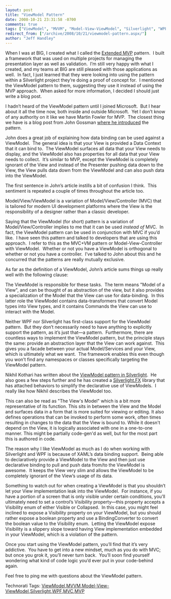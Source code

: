 ```yaml
---
layout: post
title: "ViewModel Pattern"
date: 2008-10-21 23:31:58 -0700
comments: true
tags: ["ViewModel", "MVVM", "Model-View-ViewModel", "Silverlight", "WPF", "MVC", "MVP"]
redirect_from: ["/archive/2008/10/21/viewmodel-pattern.aspx/"]
author: "Jeff Handley"
---
```

<!-- more -->
<p>When I was at BIG, I created what I called the <a href="http://jeffhandley.com/ExtendedMVP" target="_blank">Extended MVP</a> pattern.  I built a framework that was used on multiple projects for managing the presentation layer as well as validation.  I’m still very happy with what I created, and my teams at BIG are still pleased with those applications as well.  In fact, I just learned that they were looking into using the pattern within a Silverlight project they’re doing a proof of concept for.  I mentioned the ViewModel pattern to them, suggesting they use it instead of using the MVP approach.  When asked for more information, I decided I should just write a blog post.</p>  <p>I hadn’t heard of the ViewModel pattern until I joined Microsoft.  But I hear about it all the time now, both inside and outside Microsoft.  Yet I don’t know of any authority on it like we have Martin Fowler for MVP.  The closest thing we have is a blog post from John Gossman <a href="http://blogs.msdn.com/johngossman/archive/2005/10/08/478683.aspx" target="_blank">where he introduced</a> the pattern.</p>  <p>John does a great job of explaining how data binding can be used against a ViewModel.  The general idea is that your View is provided a Data Context that it can bind to.  The ViewModel surfaces all data that your View needs to display, and the ViewModel also has properties for all data that your View needs to collect.  It’s similar to MVP, except the ViewModel is completely ignorant of the View and instead of the Presenter pushing data down to the View, the View pulls data down from the ViewModel and can also push data into the ViewModel.</p>  <p>The first sentence in John’s article instills a bit of confusion I think.  This sentiment is repeated a couple of times throughout the article too.</p>  <p>Model/View/ViewModel is a variation of Model/View/Controller (MVC) that is tailored for modern UI development platforms where the View is the responsibility of a designer rather than a classic developer.</p>  <p>Saying that the ViewModel (for short) pattern is a variation of Model/View/Controller implies to me that it can be used <em>instead of</em> MVC.  In fact, the ViewModel pattern can be used in conjunction with MVC if you’d like.  I have seen this pattern and talked to developers that are using this approach.  I refer to this as the MVC+VM pattern or Model-View-Controller with ViewModel.  Whether or not you have a ViewModel is orthogonal to whether or not you have a controller.  I’ve talked to John about this and he concurred that the patterns are really mutually exclusive.</p>  <p>As far as the definition of a ViewModel, John’s article sums things up really well with the following clause:</p>  <p>The ViewModel is responsible for these tasks.  The term means "Model of a View", and can be thought of as abstraction of the view, but it also provides a specialization of the Model that the View can use for data-binding.  In this latter role the ViewModel contains data-transformers that convert Model types into View types, and it contains Commands the View can use to interact with the Model. </p>  <p>Neither WPF nor Silverlight has first-class support for the ViewModel pattern.  But they don’t necessarily need to have anything to explicitly support the pattern, as it’s just that—a pattern.  Furthermore, there are countless ways to implement the ViewModel pattern, but the principle stays the same: provide an abstraction layer that the View can work against.  This gives you a facade between your actual Model/Services and your View, which is ultimately what we want.  The framework enables this even though you won’t find any namespaces or classes specifically targeting the ViewModel pattern.</p>  <p>Nikhil Kothari has written about the <a href="http://www.nikhilk.net/Silverlight-ViewModel-Pattern.aspx" target="_blank">ViewModel pattern in Silverlight</a>.  He also goes a few steps further and he has created a <a href="http://www.nikhilk.net/Content/Posts/SilverlightFX/SilverlightFX.zip" target="_blank">Silverlight.FX</a> library that has attached behaviors to simplify the declarative use of ViewModels.  I really like how Nikhil describes the ViewModel too.</p>  <p>This can also be read as "The View's Model" which is a bit more representative of its function. This sits in between the View and the Model and surfaces data in a form that is more suited for viewing or editing. It also defines operations that can be invoked to perform some work, often times resulting in changes to the data that the View is bound to. While it doesn't depend on the View, it is logically associated with one in a one-to-one manner. This might be partially code-gen'd as well, but for the most part this is authored in code.</p>  <p>The reason why I like ViewModel as much as I do when working with Silverlight and WPF is because of XAML’s data binding support.  Being able to declaratively provide a ViewModel to the View and then just use declarative binding to pull and push data from/to the ViewModel is awesome.  It keeps the View very slim and allows the ViewModel to be completely ignorant of the View’s usage of its data.</p>  <p>Something to watch out for when creating a ViewModel is that you shouldn’t let your View implementation leak into the ViewModel.  For instance, if you have a portion of a screen that is only visible under certain conditions, you’ll ultimately need to set a control’s Visibility property—this property accepts a Visibility enum of either Visible or Collapsed.  In this case, you might feel inclined to expose a Visibility property on your ViewModel, but you should rather expose a boolean property and use a BindingConverter to convert the boolean value to the Visibility enum.  Letting the ViewModel expose Visibility is a slippery slope toward having View implementation embedded in your ViewModel, which is a violation of the pattern.</p>  <p>Once you start using the ViewModel pattern, you’ll find that it’s very addictive.  You have to get into a new mindset, much as you do with MVC; but once you grok it, you’ll never turn back.  You’ll soon find yourself wondering what kind of code logic you’d ever put in your code-behind again.</p>  <p>Feel free to ping me with questions about the ViewModel pattern.</p>  <div class="wlWriterEditableSmartContent" id="scid:0767317B-992E-4b12-91E0-4F059A8CECA8:ee8b8e15-bebc-4fed-98e6-3d0c981bf347" style="padding-right: 0px; display: inline; padding-left: 0px; float: none; padding-bottom: 0px; margin: 0px; padding-top: 0px">Technorati Tags: <a href="http://technorati.com/tags/ViewModel" rel="tag">ViewModel</a>,<a href="http://technorati.com/tags/MVVM" rel="tag">MVVM</a>,<a href="http://technorati.com/tags/Model-View-ViewModel" rel="tag">Model-View-ViewModel</a>,<a href="http://technorati.com/tags/Silverlight" rel="tag">Silverlight</a>,<a href="http://technorati.com/tags/WPF" rel="tag">WPF</a>,<a href="http://technorati.com/tags/MVC" rel="tag">MVC</a>,<a href="http://technorati.com/tags/MVP" rel="tag">MVP</a></div>

